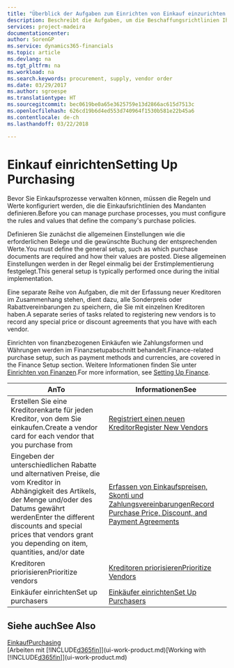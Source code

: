 ```yaml
---
title: "Überblick der Aufgaben zum Einrichten von Einkauf einzurichten | Microsoft Docs"
description: Beschreibt die Aufgaben, um die Beschaffungsrichtlinien Ihres Mandanten festzulegen und Ihre Einkaufsprozesse einzurichten.
services: project-madeira
documentationcenter: 
author: SorenGP
ms.service: dynamics365-financials
ms.topic: article
ms.devlang: na
ms.tgt_pltfrm: na
ms.workload: na
ms.search.keywords: procurement, supply, vendor order
ms.date: 03/29/2017
ms.author: sgroespe
ms.translationtype: HT
ms.sourcegitcommit: bec0619be0a65e3625759e13d2866ac615d7513c
ms.openlocfilehash: 626cd19b6d4ed553d740964f1530b581e22b45a6
ms.contentlocale: de-ch
ms.lasthandoff: 03/22/2018

---
```

# <a name="setting-up-purchasing"></a><span data-ttu-id="a95d1-103">Einkauf einrichten</span><span class="sxs-lookup"><span data-stu-id="a95d1-103">Setting Up Purchasing</span></span>
<span data-ttu-id="a95d1-104">Bevor Sie Einkaufsprozesse verwalten können, müssen die Regeln und Werte konfiguriert werden, die die Einkaufsrichtlinien des Mandanten definieren.</span><span class="sxs-lookup"><span data-stu-id="a95d1-104">Before you can manage purchase processes, you must configure the rules and values that define the company's purchase policies.</span></span>

<span data-ttu-id="a95d1-105">Definieren Sie zunächst die allgemeinen Einstellungen wie die erforderlichen Belege und die gewünschte Buchung der entsprechenden Werte.</span><span class="sxs-lookup"><span data-stu-id="a95d1-105">You must define the general setup, such as which purchase documents are required and how their values are posted.</span></span> <span data-ttu-id="a95d1-106">Diese allgemeinen Einstellungen werden in der Regel einmalig bei der Erstimplementierung festgelegt.</span><span class="sxs-lookup"><span data-stu-id="a95d1-106">This general setup is typically performed once during the initial implementation.</span></span>

<span data-ttu-id="a95d1-107">Eine separate Reihe von Aufgaben, die mit der Erfassung neuer Kreditoren im Zusammenhang stehen, dient dazu, alle Sonderpreis oder Rabattvereinbarungen zu speichern, die Sie mit einzelnen Kreditoren haben.</span><span class="sxs-lookup"><span data-stu-id="a95d1-107">A separate series of tasks related to registering new vendors is to record any special price or discount agreements that you have with each vendor.</span></span>

<span data-ttu-id="a95d1-108">Einrichten von finanzbezogenen Einkäufen wie Zahlungsformen und Währungen werden im Finanzsetupabschnitt behandelt.</span><span class="sxs-lookup"><span data-stu-id="a95d1-108">Finance-related purchase setup, such as payment methods and currencies, are covered in the Finance Setup section.</span></span> <span data-ttu-id="a95d1-109">Weitere Informationen finden Sie unter [Einrichten von Finanzen](finance-setup-finance.md).</span><span class="sxs-lookup"><span data-stu-id="a95d1-109">For more information, see [Setting Up Finance](finance-setup-finance.md).</span></span>

| <span data-ttu-id="a95d1-110">An</span><span class="sxs-lookup"><span data-stu-id="a95d1-110">To</span></span> | <span data-ttu-id="a95d1-111">Informationen</span><span class="sxs-lookup"><span data-stu-id="a95d1-111">See</span></span> |
| --- | --- |
| <span data-ttu-id="a95d1-112">Erstellen Sie eine Kreditorenkarte für jeden Kreditor, von dem Sie einkaufen.</span><span class="sxs-lookup"><span data-stu-id="a95d1-112">Create a vendor card for each vendor that you purchase from</span></span>|[<span data-ttu-id="a95d1-113">Registriert einen neuen Kreditor</span><span class="sxs-lookup"><span data-stu-id="a95d1-113">Register New Vendors</span></span>](purchasing-how-register-new-vendors.md) |
| <span data-ttu-id="a95d1-114">Eingeben der unterschiedlichen Rabatte und alternativen Preise, die vom Kreditor in Abhängigkeit des Artikels, der Menge und/oder des Datums gewährt werden</span><span class="sxs-lookup"><span data-stu-id="a95d1-114">Enter the different discounts and special prices that vendors grant you depending on item, quantities, and/or date</span></span> |[<span data-ttu-id="a95d1-115">Erfassen von Einkaufspreisen, Skonti und Zahlungsvereinbarungen</span><span class="sxs-lookup"><span data-stu-id="a95d1-115">Record Purchase Price, Discount, and Payment Agreements</span></span>](purchasing-how-record-purchase-price-discount-payment-agreements.md) |
| <span data-ttu-id="a95d1-116">Kreditoren priorisieren</span><span class="sxs-lookup"><span data-stu-id="a95d1-116">Prioritize vendors</span></span> |[<span data-ttu-id="a95d1-117">Kreditoren priorisieren</span><span class="sxs-lookup"><span data-stu-id="a95d1-117">Prioritize Vendors</span></span>](purchasing-how-prioritize-vendors.md) |
| <span data-ttu-id="a95d1-118">Einkäufer einrichten</span><span class="sxs-lookup"><span data-stu-id="a95d1-118">Set up purchasers</span></span> |[<span data-ttu-id="a95d1-119">Einkäufer einrichten</span><span class="sxs-lookup"><span data-stu-id="a95d1-119">Set Up Purchasers</span></span>](purchasing-how-setup-purchasers.md) |

## <a name="see-also"></a><span data-ttu-id="a95d1-120">Siehe auch</span><span class="sxs-lookup"><span data-stu-id="a95d1-120">See Also</span></span>
[<span data-ttu-id="a95d1-121">Einkauf</span><span class="sxs-lookup"><span data-stu-id="a95d1-121">Purchasing</span></span>](purchasing-manage-purchasing.md)  
<span data-ttu-id="a95d1-122">[Arbeiten mit [!INCLUDE[d365fin](includes/d365fin_md.md)]](ui-work-product.md)</span><span class="sxs-lookup"><span data-stu-id="a95d1-122">[Working with [!INCLUDE[d365fin](includes/d365fin_md.md)]](ui-work-product.md)</span></span>

